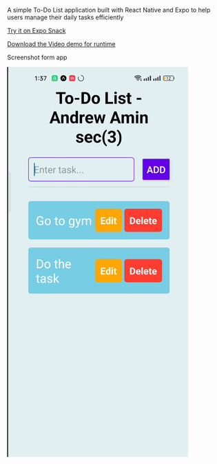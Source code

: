 A simple To-Do List application built with React Native and Expo to help users manage their daily tasks efficiently

[Try it on Expo Snack]()

[Download the Video demo for runtime](https://github.com/ano373/toDoList_unvi-2/blob/main/todoList_andrew.mp4)

Screenshot form app

![Image 1](screenshot.png)

